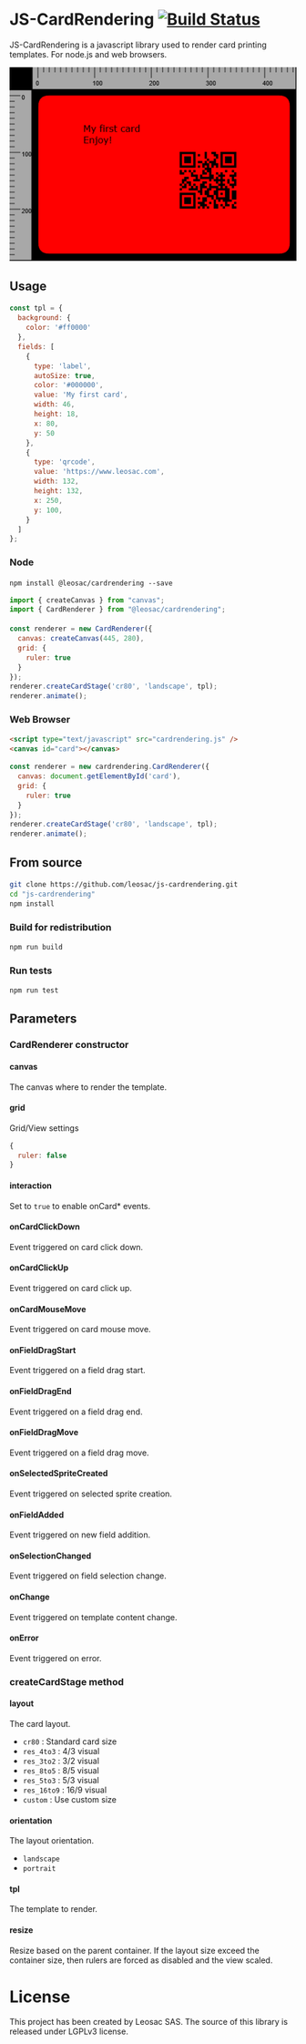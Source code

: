 # JS-CardRendering [![Build Status](https://github.com/leosac/js-cardrendering/actions/workflows/node.js.yml/badge.svg?branch=master)](https://github.com/leosac/js-cardrendering/actions/workflows/node.js.yml)
JS-CardRendering is a javascript library used to render card printing templates.
For node.js and web browsers.

![CardRendering Sample](https://github.com/leosac/js-cardrendering/blob/master/example/sample-cardrendering-red.png?raw=true)

## Usage
```js
const tpl = {
  background: {
    color: '#ff0000'
  },
  fields: [
    {
      type: 'label',
      autoSize: true,
      color: '#000000',
      value: 'My first card',
      width: 46,
      height: 18,
      x: 80,
      y: 50
    },
    {
      type: 'qrcode',
      value: 'https://www.leosac.com',
      width: 132,
      height: 132,
      x: 250,
      y: 100,
    }
  ]
};
```

### Node
`npm install @leosac/cardrendering --save`

```js
import { createCanvas } from "canvas";
import { CardRenderer } from "@leosac/cardrendering";

const renderer = new CardRenderer({
  canvas: createCanvas(445, 280),
  grid: {
    ruler: true
  }
});
renderer.createCardStage('cr80', 'landscape', tpl);
renderer.animate();
```

### Web Browser
```html
<script type="text/javascript" src="cardrendering.js" />
<canvas id="card"></canvas>
```

```js
const renderer = new cardrendering.CardRenderer({
  canvas: document.getElementById('card'),
  grid: {
    ruler: true
  }
});
renderer.createCardStage('cr80', 'landscape', tpl);
renderer.animate();
```

## From source
```bash
git clone https://github.com/leosac/js-cardrendering.git
cd "js-cardrendering"
npm install
```

### Build for redistribution
```bash
npm run build
```

### Run tests
```bash
npm run test
```

## Parameters

### CardRenderer constructor

#### canvas
The canvas where to render the template.
#### grid
Grid/View settings
```js
{
  ruler: false
}
```
#### interaction
Set to `true` to enable onCard* events.
#### onCardClickDown
Event triggered on card click down.
#### onCardClickUp
Event triggered on card click up.
#### onCardMouseMove
Event triggered on card mouse move.
#### onFieldDragStart
Event triggered on a field drag start.
#### onFieldDragEnd
Event triggered on a field drag end.
#### onFieldDragMove
Event triggered on a field drag move.
#### onSelectedSpriteCreated
Event triggered on selected sprite creation.
#### onFieldAdded
Event triggered on new field addition.
#### onSelectionChanged
Event triggered on field selection change.
#### onChange
Event triggered on template content change.
#### onError
Event triggered on error.

### createCardStage method

#### layout
The card layout.
  - `cr80` : Standard card size
  - `res_4to3` : 4/3 visual
  - `res_3to2` : 3/2 visual
  - `res_8to5` : 8/5 visual
  - `res_5to3` : 5/3 visual
  - `res_16to9` : 16/9 visual
  - `custom` : Use custom size
#### orientation
The layout orientation.
 - `landscape`
 - `portrait`
#### tpl
The template to render.
#### resize
Resize based on the parent container. If the layout size exceed the container size, then rulers are forced as disabled and the view scaled.

# License
This project has been created by Leosac SAS.
The source of this library is released under LGPLv3 license.